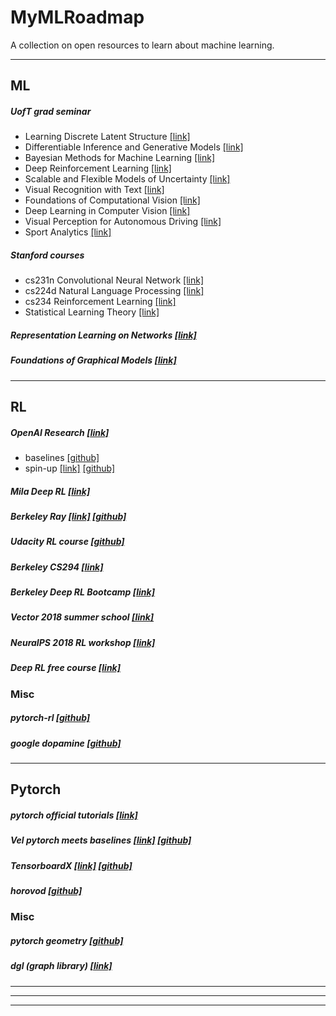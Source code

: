 # MyMLRoadmap
A collection on open resources to learn about machine learning. 


<!--- *********************************************************************************************************************************************** --->
--- 

## ML 


##### UofT grad seminar
- Learning Discrete Latent Structure [[link]](https://duvenaud.github.io/learn-discrete/)
- Differentiable Inference and Generative Models [[link]](https://www.cs.toronto.edu/~duvenaud/courses/csc2541/index.html)
- Bayesian Methods for Machine Learning [[link]](http://www.cs.utoronto.ca/~radford/csc2541.S11/)
- Deep Reinforcement Learning [[link]](https://csc2541-f18.github.io/)
- Scalable and Flexible Models of Uncertainty [[link]](https://csc2541-f17.github.io/)
- Visual Recognition with Text [[link]](http://www.cs.utoronto.ca/~fidler/teaching/2017/CSC2539.html)
- Foundations of Computational Vision [[link]](http://www.cs.toronto.edu/~kyros/courses/2503/)
- Deep Learning in Computer Vision [[link]](http://www.cs.utoronto.ca/~fidler/teaching/2015/CSC2523.html)
- Visual Perception for Autonomous Driving [[link]](http://www.cs.toronto.edu/~urtasun/courses/CSC2541/CSC2541_Winter16.html)
- Sport Analytics [[link]](http://www.cs.toronto.edu/~urtasun/courses/CSC2541_Winter17/CSC2541_Winter17.html)

##### Stanford courses
- cs231n Convolutional Neural Network [[link]](http://cs231n.stanford.edu/) 
- cs224d Natural Language Processing [[link]](http://web.stanford.edu/class/cs224n/)
- cs234 Reinforcement Learning [[link]](http://web.stanford.edu/class/cs234/index.html)
- Statistical Learning Theory [[link]](https://web.stanford.edu/class/cs229t/)

##### Representation Learning on Networks [[link]](http://snap.stanford.edu/proj/embeddings-www/)

##### Foundations of Graphical Models [[link]](http://www.cs.columbia.edu/~blei/fogm/2016F/)


<!--- *********************************************************************************************************************************************** --->
--- 

## RL 


##### OpenAI Research [[link]](https://openai.com/research/#releases) 
- baselines [[github]](https://github.com/openai/baselines) 
- spin-up [[link]](https://spinningup.openai.com/en/latest/index.html) [[github]](https://github.com/openai/spinningup)

##### Mila Deep RL [[link]](https://mila.quebec/en/cours/deep-learning-summer-school-2017/slides/)

##### Berkeley Ray [[link]](https://ray.readthedocs.io/en/latest/rllib.html) [[github]](https://github.com/ray-project/ray)

##### Udacity RL course [[github]](https://github.com/udacity/deep-reinforcement-learning)

##### Berkeley CS294 [[link]](http://rail.eecs.berkeley.edu/deeprlcourse/)

##### Berkeley Deep RL Bootcamp [[link]](https://sites.google.com/view/deep-rl-bootcamp/lectures?fbclid=IwAR24leD_X-FREEP_Qi5h0WvOgWSQgpqYrU9nImJZOwwAEb8SR2TyeiZU_0c)

##### Vector 2018 summer school [[link]](http://videolectures.net/DLRLsummerschool2018_toronto/)

##### NeuraIPS 2018 RL workshop [[link]](https://sites.google.com/view/deep-rl-workshop-nips-2018/home)

##### Deep RL free course [[link]](https://simoninithomas.github.io/Deep_reinforcement_learning_Course/)


### Misc

##### pytorch-rl [[github]](https://github.com/navneet-nmk/pytorch-rl)

##### google dopamine [[github]](https://github.com/google/dopamine)


<!--- *********************************************************************************************************************************************** --->
--- 

## Pytorch 


##### pytorch official tutorials [[link]](https://pytorch.org/tutorials/)

##### Vel pytorch meets baselines [[link]](https://blog.millionintegrals.com/vel-pytorch-meets-baselines/#baselines) [[github]](https://github.com/MillionIntegrals/vel)

##### TensorboardX [[link]](https://tensorboardx.readthedocs.io/en/latest/tensorboard.html) [[github]](https://github.com/lanpa/tensorboardX)

##### horovod [[github]](https://github.com/uber/horovod) 


### Misc 

##### pytorch geometry [[github]](https://github.com/arraiy/torchgeometry)

##### dgl (graph library) [[link]](https://docs.dgl.ai/tutorials/basics/3_pagerank.html) 


<!--- *********************************************************************************************************************************************** --->
--- 



<!--- *********************************************************************************************************************************************** --->
--- 



<!--- *********************************************************************************************************************************************** --->
--- 
